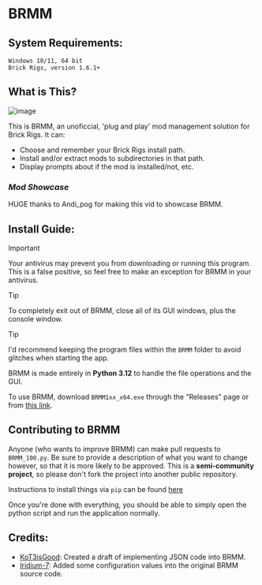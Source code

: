 # BRMM

## System Requirements:

```
Windows 10/11, 64 bit
Brick Rigs, version 1.6.1+
```

## What is This?

![image](https://github.com/anonymous-editor/BRMM/assets/74514726/5fbc4b7b-179e-4574-82fb-340ac1190fcf)

This is BRMM, an unoficcial, 'plug and play' mod management solution for Brick Rigs. It can:
- Choose and remember your Brick Rigs install path.
- Install and/or extract mods to subdirectories in that path.
- Display prompts about if the mod is installed/not, etc.

### _Mod Showcase_

HUGE thanks to Andi_pog for making this vid to showcase BRMM.

## Install Guide:

> [!IMPORTANT]
> Your antivirus may prevent you from downloading or running this program. This is a false positive, so feel free to make an exception for BRMM in your antivirus.

> [!TIP]
> To completely exit out of BRMM, close all of its GUI windows, plus the console window.

> [!TIP]
> I'd recommend keeping the program files within the `BRMM` folder to avoid glitches when starting the app. 

BRMM is made entirely in **Python 3.12** to handle the file operations and the GUI.

To use BRMM, download `BRMM1xx_x64.exe` through the "Releases" page or from [this link](https://github.com/anonymous-editor/BRMM/releases/tag/1.0.0).

## Contributing to BRMM

Anyone (who wants to improve BRMM) can make pull requests to `BRMM_100.py`. Be sure to provide a description of what you want to change however, so that it is more likely to be approved. This is a **semi-community project**, so please don't fork the project into another public repository.

Instructions to install things via `pip` can be found [here](https://pip.pypa.io/en/stable/installation/)

Once you're done with everything, you should be able to simply open the python script and run the application normally.

## Credits:
- [KoT3isGood](https://github.com/KoT3isGood): Created a draft of implementing JSON code into BRMM.
- [Iridium-7](https://github.com/Iridium-7): Added some configuration values into the original BRMM source code.
